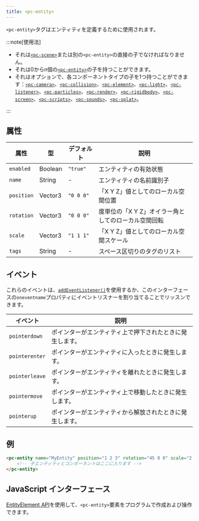 ```yaml
---
title: <pc-entity>
---
```


`<pc-entity>`タグはエンティティを定義するために使用されます。

:::note[使用法]

* それは[`<pc-scene>`](../pc-scene)または別の`<pc-entity>`の直接の子でなければなりません。
* それは0からn個の[`<pc-entity>`](../pc-entity)の子を持つことができます。
* それはオプションで、各コンポーネントタイプの子を1つ持つことができます：[`<pc-camera>`](../pc-camera)、[`<pc-collision>`](../pc-collision)、[`<pc-element>`](../pc-element)、[`<pc-light>`](../pc-light)、[`<pc-listener>`](../pc-listener)、[`<pc-particles>`](../pc-particles)、[`<pc-render>`](../pc-render)、[`<pc-rigidbody>`](../pc-rigidbody)、[`<pc-screen>`](../pc-screen)、[`<pc-scripts>`](../pc-scripts)、[`<pc-sounds>`](../pc-sounds)、[`<pc-splat>`](../pc-splat)。

:::

## 属性

<div className="attribute-table">

| 属性 | 型 | デフォルト | 説明 |
| --- | --- | --- | --- |
| `enabled` | Boolean | `"true"` | エンティティの有効状態 |
| `name` | String | - | エンティティの名前識別子 |
| `position` | Vector3 | `"0 0 0"` | 「X Y Z」値としてのローカル空間位置 |
| `rotation` | Vector3 | `"0 0 0"` | 度単位の「X Y Z」オイラー角としてのローカル空間回転 |
| `scale` | Vector3 | `"1 1 1"` | 「X Y Z」値としてのローカル空間スケール |
| `tags` | String | - | スペース区切りのタグのリスト |

</div>

## イベント

これらのイベントは、[`addEventListener()`](https://developer.mozilla.org/en-US/docs/Web/API/EventTarget/addEventListener)を使用するか、このインターフェースの`oneventname`プロパティにイベントリスナーを割り当てることでリッスンできます。

| イベント | 説明 |
| --- | --- |
| `pointerdown` | ポインターがエンティティ上で押下されたときに発生します。 |
| `pointerenter` | ポインターがエンティティに入ったときに発生します。 |
| `pointerleave` | ポインターがエンティティを離れたときに発生します。 |
| `pointermove` | ポインターがエンティティ上で移動したときに発生します。 |
| `pointerup` | ポインターがエンティティから解放されたときに発生します。 |

## 例

```html
<pc-entity name="MyEntity" position="1 2 3" rotation="45 0 0" scale="2 2 2" tags="tag1 tag2">
    <!-- 子エンティティとコンポーネントはここに入ります -->
</pc-entity>
```

## JavaScript インターフェース

[EntityElement API](https://api.playcanvas.com/web-components/classes/EntityElement.html)を使用して、`<pc-entity>`要素をプログラムで作成および操作できます。
